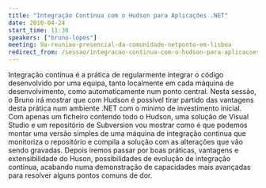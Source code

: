 ```yaml
---
title: "Integração Contínua com o Hudson para Aplicações .NET"
date: 2010-04-24
start_time: 11:30
speakers: ["bruno-lopes"]
meeting: 9a-reuniao-presencial-da-comunidade-netponto-em-lisboa
redirect_from: /sessao/integracao-continua-com-o-hudson-para-aplicacoes-net/
---
```


Integração continua é a prática de regularmente integrar o código desenvolvido por uma equipa, tanto localmente em cada máquina de desenvolvimento, como automaticamente num ponto central. Nesta sessão, o Bruno irá mostrar que com Hudson é possivel tirar partido das vantagens desta prática num ambiente .NET com o minimo de investimento inicial. Com apenas um ficheiro contendo todo o Hudson, uma solução de Visual Studio e um repositório de Subversion vou mostrar como é que podemos montar uma versão simples de uma máquina de integração continua que monitoriza o repositório e compila a solução com as alterações que vão sendo gravadas. Depois iremos passar por boas práticas, vantagens e extensibilidade do Huson, possibilidades de evolução de integração continua, acabando numa demonstração de capacidades mais avançadas para resolver alguns pontos comuns de dor.
